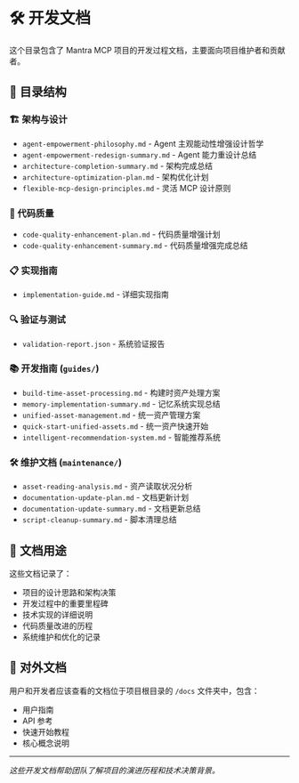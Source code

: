 # 🛠️ 开发文档

这个目录包含了 Mantra MCP 项目的开发过程文档，主要面向项目维护者和贡献者。

## 📁 目录结构

### 🏗️ 架构与设计
- `agent-empowerment-philosophy.md` - Agent 主观能动性增强设计哲学
- `agent-empowerment-redesign-summary.md` - Agent 能力重设计总结
- `architecture-completion-summary.md` - 架构完成总结
- `architecture-optimization-plan.md` - 架构优化计划
- `flexible-mcp-design-principles.md` - 灵活 MCP 设计原则

### 🔧 代码质量
- `code-quality-enhancement-plan.md` - 代码质量增强计划
- `code-quality-enhancement-summary.md` - 代码质量增强完成总结

### 📋 实现指南
- `implementation-guide.md` - 详细实现指南

### 🔍 验证与测试
- `validation-report.json` - 系统验证报告

### 📚 开发指南 (`guides/`)
- `build-time-asset-processing.md` - 构建时资产处理方案
- `memory-implementation-summary.md` - 记忆系统实现总结
- `unified-asset-management.md` - 统一资产管理方案
- `quick-start-unified-assets.md` - 统一资产快速开始
- `intelligent-recommendation-system.md` - 智能推荐系统

### 🛠️ 维护文档 (`maintenance/`)
- `asset-reading-analysis.md` - 资产读取状况分析
- `documentation-update-plan.md` - 文档更新计划
- `documentation-update-summary.md` - 文档更新总结
- `script-cleanup-summary.md` - 脚本清理总结

## 🎯 文档用途

这些文档记录了：
- 项目的设计思路和架构决策
- 开发过程中的重要里程碑
- 技术实现的详细说明
- 代码质量改进的历程
- 系统维护和优化的记录

## 📖 对外文档

用户和开发者应该查看的文档位于项目根目录的 `/docs` 文件夹中，包含：
- 用户指南
- API 参考
- 快速开始教程
- 核心概念说明

---

*这些开发文档帮助团队了解项目的演进历程和技术决策背景。*